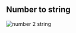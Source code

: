 ## Number to string

![number 2 string](https://res.cloudinary.com/dmo37c7zy/image/upload/v1672401586/n2string_bcowmj.png)
